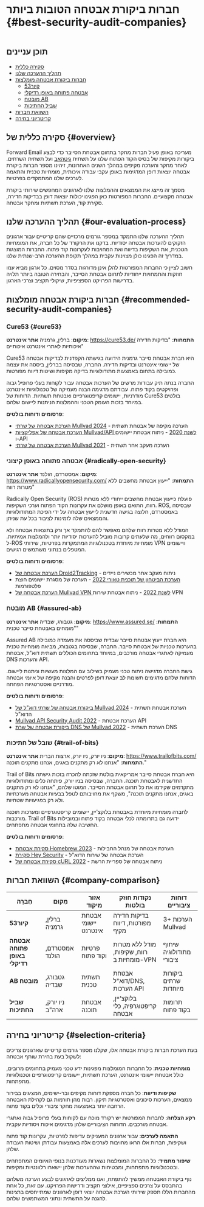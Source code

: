 # חברות ביקורת אבטחה הטובות ביותר {#best-security-audit-companies}

<img loading="lazy" src="/img/articles/security-audit.webp" alt="" class="rounded-lg" />

## תוכן עניינים

* [סקירה כללית](#overview)
* [תהליך ההערכה שלנו](#our-evaluation-process)
* [חברות ביקורת אבטחה מומלצות](#recommended-security-audit-companies)
  * [קיור53](#cure53)
  * [אבטחה פתוחה באופן רדיקלי](#radically-open-security)
  * [מובטח AB](#assured-ab)
  * [שביל החתיכות](#trail-of-bits)
* [השוואת חברות](#company-comparison)
* [קריטריוני בחירה](#selection-criteria)

## סקירה כללית של {#overview}

Forward Email מעריכה באופן פעיל חברות מחקר בתחום אבטחת הסייבר כדי לבצע ביקורות מקיפות של בסיס הקוד הפתוח שלנו על תשתית [גיטהאב](https://github.com/forwardemail) ועל תשתית השרתים. לאחר מחקר והערכה מקיפים במהלך השנים האחרונות, זיהינו מספר חברות ביקורת אבטחה יוצאות דופן המדגימות באופן עקבי עבודה איכותית, מומחיות טכנית והתאמה לערכים שלנו המתמקדים בפרטיות.

מסמך זה מייצג את הממצאים וההמלצות שלנו לארגונים המחפשים שירותי ביקורת אבטחה מקצועיים. החברות המפורטות כאן הפגינו יכולות יוצאות דופן בבדיקות חדירה, סקירת קוד, הערכת תשתיות ומחקר אבטחה.

## תהליך ההערכה שלנו {#our-evaluation-process}

תהליך ההערכה שלנו התמקד במספר גורמים מרכזיים שהם קריטיים עבור ארגונים הזקוקים להערכות אבטחה יסודיות. בדקנו את הרקורד של כל חברה, את המומחיות הטכנית, את השקיפות בדיווח ואת המחויבות לעקרונות קוד פתוח. החברות המוצגות במדריך זה הפגינו כולן מצוינות עקבית במהלך תקופת ההערכה הרב-שנתית שלנו.

חשוב לציין כי החברות המפורטות להלן אינן מדורגות בסדר מסוים. כל ארגון מביא עמו חוזקות והתמחויות ייחודיות לתחום אבטחת הסייבר, והבחירה הטובה ביותר תלויה בדרישות הפרויקט הספציפיות, שיקולי תקציב וצרכי הארגון.

## חברות ביקורת אבטחה מומלצות {#recommended-security-audit-companies}

### Cure53 {#cure53}

**מיקום**: ברלין, גרמניה
**אתר אינטרנט**: <https://cure53.de/>
**התמחות**: "בדיקות חדירה איכותיות לאתרי אינטרנט איכותיים"

Cure53 היא חברת אבטחת סייבר גרמנית הידועה בגישתה הקפדנית לבדיקות אבטחה של יישומי אינטרנט ובדיקות חדירה. החברה, שבסיסה בברלין, ביססה את עצמה כמובילה בתחום באמצעות מתודולוגיות בדיקה מקיפות ושיטות דיווח מפורטות.

החברה בנתה תיק עבודות מרשים של הערכות אבטחה עבור לקוחות בעלי פרופיל גבוה ופרויקטים בקוד פתוח. עבודתם מדגימה הבנה מעמיקה של טכנולוגיות אינטרנט מודרניות, יישומים קריפטוגרפיים ואבטחת תשתיות. הדוחות של Cure53 בולטים במיוחד בזכות העומק הטכני וההמלצות הניתנות ליישום שלהם.

**פרסומים ודוחות בולטים**:

* [הערכת אבטחה של שרתי Mullvad 2024](https://cure53.de/pentest-report_mullvad\_2024\_v1.pdf) - הערכה מקיפה של אבטחת תשתית
* [הערכת אבטחה של אפליקציות Mullvad/API לשנת 2020](https://cure53.de/pentest-report_mullvad\_2020\_v2.pdf) - ניתוח אבטחת יישומים ו-API
* [הערכת אבטחה של שרתי Mullvad 2021](https://cure53.de/pentest-report_mullvad\_2021\_v1.pdf) - הערכה מעקב אחר תשתית

### אבטחה פתוחה באופן קיצוני {#radically-open-security}

**מיקום**: אמסטרדם, הולנד
**אתר אינטרנט**: <https://www.radicallyopensecurity.com/>
**התמחות**: "ייעוץ אבטחת מחשבים ללא מטרות רווח"

Radically Open Security (ROS) פועלת כייעוץ אבטחת מחשבים ייחודי ללא מטרות רווח, התואם באופן מושלם את עקרונות הקוד הפתוח וערכי השקיפות. ROS, שבסיסה באמסטרדם, חלוצה בגישה חדשנית לייעוץ אבטחה על ידי הפיכת המתודולוגיות והממצאים שלה לזמינות לציבור בכל עת שניתן.

המודל ללא מטרות רווח שלהם מאפשר להם להתמקד אך ורק בתוצאות אבטחה ולא במקסום רווחים, מה שלעתים קרובות מוביל להערכות יסודיות יותר ולהמלצות אמיתיות. ל-ROS מומחיות מיוחדת בטכנולוגיות המתמקדות בפרטיות, שירותי VPN ויישומים המטפלים בנתוני משתמשים רגישים.

**פרסומים ודוחות בולטים**:

* [הערכת אבטחה של Droid2Tracking](https://github.com/radicallyopensecurity/ros-website/blob/main/ros-public-reports/ROS%20-%20OnNet%20-%20OF-Droid2Tracking%20the%20Trackers%20-%202022.pdf) - ניתוח מעקב אחר מכשירים ניידים
* [הערכת הביטחון של תוכנית טאורי 2022](https://github.com/radicallyopensecurity/ros-website/blob/main/ros-public-reports/ROS%20-%20The%20Tauri%20Programme%20-2022.pdf) - הערכה של מסגרת יישומים חוצת פלטפורמות
* [הערכת אבטחה של Mullvad VPN לשנת 2022](https://github.com/radicallyopensecurity/ros-website/blob/main/ros-public-reports/ROS%20-%20Mullvad%20VPN%202022.pdf) - ניתוח אבטחת שירות VPN

### מובטח AB {#assured-ab}

**מיקום**: גטבורג, שבדיה
**אתר אינטרנט**: <https://www.assured.se/>
**התמחות**: "מומחים באבטחת סייבר טכנית"

Assured AB היא חברת ייעוץ אבטחת סייבר שבדית שביססה את מעמדה כמובילה בהערכות טכניות של אבטחת סייבר. החברה, שבסיסה בגטבורג, מביאה מומחיות טכנית מעמיקה לאתגרי אבטחה מורכבים, במיוחד בתחומים הכוללים תשתית דוא"ל, אבטחת DNS והערכות API.

גישת החברה מדגישה ניתוח טכני מעמיק בשילוב עם המלצות מעשיות וניתנות ליישום. הדוחות שלהם מדגימים תשומת לב יוצאת דופן לפרטים והבנה מקיפה של איומי אבטחה מודרניים ואסטרטגיות הפחתה.

**פרסומים ודוחות בולטים**:

* [ביקורת אבטחה של שרתי דוא"ל של Mullvad 2024](https://www.assured.se/publications/Assured_Mullvad_email_server_audit\_2024.pdf) - הערכת אבטחת תשתית הדוא"ל
* [Mullvad API Security Audit 2022](https://www.assured.se/publications/Assured_Mullvad_API_audit_report\_2022.pdf) - הערכת אבטחת API
* [ביקורת אבטחה של שרת DNS של Mullvad 2022](https://www.assured.se/publications/Assured_Mullvad_DNS_server_audit_report\_2022.pdf) - הערכת תשתית DNS

### שובל של חתיכות {#trail-of-bits}

**מיקום**: ניו יורק, ניו יורק, ארצות הברית
**אתר אינטרנט**: <https://www.trailofbits.com/>
**התמחות**: "אנחנו לא רק מתקנים באגים, אנחנו מתקנים תוכנה."

Trail of Bits היא חברת אבטחת סייבר אמריקאית בולטת שזכתה להכרה בזכות גישתה החדשנית לאבטחת תוכנה. החברה, שבסיסה בניו יורק, פיתחה כלים ומתודולוגיות מתקדמים שקידמו את כל תחום אבטחת הסייבר. המוטו שלהם, "אנחנו לא רק מתקנים באגים, אנחנו מתקנים תוכנה", משקף את מחויבותם לטפל בבעיות אבטחה מערכתיות ולא רק בפגיעויות שטחיות.

לחברה מומחיות מיוחדת באבטחת בלוקצ'יין, יישומים קריפטוגרפיים ומערכות תוכנה מורכבות. Trail of Bits ידועה גם בתרומתה לכלי אבטחה בקוד פתוח ובמובילות החשיבה שלה בתחומי אבטחה מתפתחים.

**פרסומים ודוחות בולטים**:

* [סקירת אבטחת Homebrew 2023](https://github.com/trailofbits/publications/blob/master/reviews/2023-08-28-homebrew-securityreview.pdf) - הערכת אבטחה של מנהל החבילות
* [סקירת Hey Security](https://github.com/trailofbits/publications/blob/master/reviews/Hey.pdf) - הערכת אבטחה של שירות הדוא"ל
* [סקירת אבטחה של cURL 2022](https://github.com/trailofbits/publications/blob/master/reviews/2022-12-curl-securityreview.pdf) - ניתוח אבטחה של ספריית הרשת

## השוואת חברות {#company-comparison}

| חֶברָה | מִקוּם | אזור מיקוד | נקודות חוזק בולטות | דוחות ציבוריים |
| --------------------------- | ---------------------- | ------------------------ | ----------------------------------------------------- | -------------------------- |
| **קיור53** | ברלין, גרמניה | אבטחת יישומי אינטרנט | בדיקות חדירה מפורטות, דיווח מקיף | 3+ הערכות Mullvad |
| **אבטחה פתוחה באופן רדיקלי** | אמסטרדם, הולנד | פרטיות וקוד פתוח | מודל ללא מטרות רווח, שקיפות, מומחיות ב-VPN | שיתוף מתודולוגיה ציבורי |
| **AB מובטח** | גטבורג, שבדיה | תשתית טכנית | אבטחת דוא"ל/DNS, הערכות API | ביקורות שרתים מיוחדות |
| **שביל החתיכות** | ניו יורק, ארה"ב | אבטחת תוכנה | בלוקצ'יין, קריפטוגרפיה, כלי אבטחה | תרומות בקוד פתוח |

## קריטריוני בחירה {#selection-criteria}

בעת הערכת חברות ביקורת אבטחה אלו, שקלנו מספר גורמים קריטיים שארגונים צריכים לשקול בעת בחירת שותף אבטחה:

**מומחיות טכנית**: כל החברות המומלצות מפגינות ידע טכני מעמיק בתחומים מרובים, כולל אבטחת יישומי אינטרנט, הערכת תשתיות, יישומים קריפטוגרפיים וטכנולוגיות מתפתחות.

**שקיפות ודיווח**: כל חברה מספקת דוחות מקיפים ובר-ישימים, המציגים בבירור ממצאים, הערכות סיכונים ואסטרטגיות תיקון. רבות מהן תורמות גם לקהילת האבטחה הרחבה יותר באמצעות מחקר ציבורי וכלים בקוד פתוח.

**רקע הצלחה**: לחברות המפורטות יש רקורד מוכח עם לקוחות בעלי פרופיל גבוה ואתגרי אבטחה מורכבים. הדוחות הציבוריים שלהן מדגימים איכות ויסודיות עקבית.

**התאמה לערכים**: עבור ארגונים המעניקים עדיפות לפרטיות, עקרונות קוד פתוח ושקיפות, חברות אלו הראו מחויבות לערכים אלה באמצעות עבודתן ושיטות העבודה שלהן.

**שיפור מתמיד**: כל החברות המומלצות נשארות מעודכנות בנופי האיומים המתפתחים ובטכנולוגיות מתפתחות, ומבטיחות שההערכות שלהן יישארו רלוונטיות ומקיפות.

נוף ביקורת האבטחה ממשיך להתפתח, ואנו ממליצים לארגונים לבצע הערכה משלהם בהתבסס על צרכים ספציפיים, אילוצי תקציב ודרישות הפרויקט. עם זאת, כל אחת מהחברות הללו תספק שירותי הערכת אבטחה יוצאי דופן לארגונים שמתייחסים ברצינות להגנה על התשתית ונתוני המשתמשים שלהם.